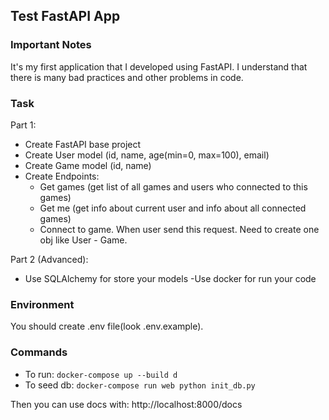 ## Test FastAPI App

### Important Notes

It's my first application that I developed using FastAPI. I understand that there is many bad practices and other problems in code.

### Task

Part 1:

* Create FastAPI base project
* Create User model (id, name, age(min=0, max=100), email)
* Create Game model (id, name)
* Create Endpoints:
	- Get games (get list of all games and users who connected to this games)
	- Get me (get info about current user and info about all connected games)
	- Connect to game. When user send this request. Need to create one obj like User - Game.

Part 2 (Advanced):

- Use SQLAlchemy for store your models
-Use docker for run your code

### Environment

You should create .env file(look .env.example).

### Commands

- To run: `docker-compose up --build d`
- To seed db: `docker-compose run web python init_db.py`

Then you can use docs with: http://localhost:8000/docs
